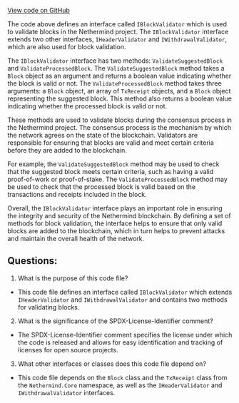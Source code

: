 [View code on GitHub](https://github.com/NethermindEth/nethermind/src/Nethermind/Nethermind.Consensus/Validators/IBlockValidator.cs)

The code above defines an interface called `IBlockValidator` which is used to validate blocks in the Nethermind project. The `IBlockValidator` interface extends two other interfaces, `IHeaderValidator` and `IWithdrawalValidator`, which are also used for block validation.

The `IBlockValidator` interface has two methods: `ValidateSuggestedBlock` and `ValidateProcessedBlock`. The `ValidateSuggestedBlock` method takes a `Block` object as an argument and returns a boolean value indicating whether the block is valid or not. The `ValidateProcessedBlock` method takes three arguments: a `Block` object, an array of `TxReceipt` objects, and a `Block` object representing the suggested block. This method also returns a boolean value indicating whether the processed block is valid or not.

These methods are used to validate blocks during the consensus process in the Nethermind project. The consensus process is the mechanism by which the network agrees on the state of the blockchain. Validators are responsible for ensuring that blocks are valid and meet certain criteria before they are added to the blockchain.

For example, the `ValidateSuggestedBlock` method may be used to check that the suggested block meets certain criteria, such as having a valid proof-of-work or proof-of-stake. The `ValidateProcessedBlock` method may be used to check that the processed block is valid based on the transactions and receipts included in the block.

Overall, the `IBlockValidator` interface plays an important role in ensuring the integrity and security of the Nethermind blockchain. By defining a set of methods for block validation, the interface helps to ensure that only valid blocks are added to the blockchain, which in turn helps to prevent attacks and maintain the overall health of the network.
## Questions: 
 1. What is the purpose of this code file?
- This code file defines an interface called `IBlockValidator` which extends `IHeaderValidator` and `IWithdrawalValidator` and contains two methods for validating blocks.

2. What is the significance of the SPDX-License-Identifier comment?
- The SPDX-License-Identifier comment specifies the license under which the code is released and allows for easy identification and tracking of licenses for open source projects.

3. What other interfaces or classes does this code file depend on?
- This code file depends on the `Block` class and the `TxReceipt` class from the `Nethermind.Core` namespace, as well as the `IHeaderValidator` and `IWithdrawalValidator` interfaces.
